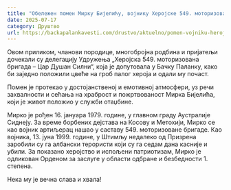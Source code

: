 ```yaml
---
title: "Обележен помен Мирку Бијелићу, војнику Херојске 549. моторизоване бригаде"
date: 2025-07-17
category: Друштво
url: https://backapalankavesti.com/drustvo/aktuelno/pomen-vojniku-herojske-549-motorizovane-brigade-mirku-bijelicu/
---
```


Овом приликом, чланови породице, многобројна родбина и пријатељи дочекали су делегацију Удружења „Херојска 549. моторизована бригада – Цар Душан Силни“, која је допутовала у Бачку Паланку, како би заједно положили цвеће на гроб палог хероја и одали му почаст.

Помен је протекао у достојанственој и емотивној атмосфери, уз речи захвалности и сећања на храброст и пожртвованост Мирка Бијелића, који је живот положио у служби отаџбине.

Мирко је рођен 16. јануара 1979. године, у главном граду Аустралије Сиднеју. За време борбених дејстава на Косову и Метохији, Мирко се као војник артиљерац нашао у саставу 549. моторизоване бригаде. Као војника, 13. јуна 1999. године, у Штимљу недалеко од Призрена заробили су га албански терористи који су га седам дана касније и убили. За покaзано херојство и испољени патриотизам, Мирко је одликован Орденом за заслуге у области одбране и безбедности 1. степена.

Нека му је вечна слава и хвала!
